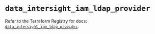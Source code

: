 # `data_intersight_iam_ldap_provider`

Refer to the Terraform Registry for docs: [`data_intersight_iam_ldap_provider`](https://registry.terraform.io/providers/ciscodevnet/intersight/1.0.71/docs/data-sources/iam_ldap_provider).
